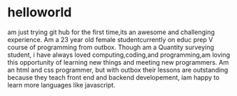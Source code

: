 # helloworld
am just trying git hub for the first time,its an awesome and challenging experience.
Am a 23 year old female studentcurrently on educ prep V course of programming from outbox.
Though am a Quantity surveying student, i have always loved computing,coding,and programming,am loving this opportunity of learning new things and meeting new programmers.
Am an html and css programmer, but with outbox their lessons are outstanding because they teach front end and backend developement, iam happy to learn more languages like javascript.
